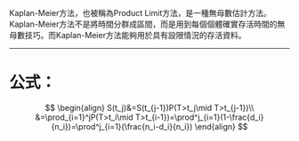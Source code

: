 Kaplan-Meier方法，也被稱為Product Limit方法，是一種無母數估計方法。Kaplan-Meier方法不是將時間分群成區間，而是用到每個個體確實存活時間的無母數技巧。而Kaplan-Meier方法能夠用於具有設限情況的存活資料。
- - -
# 公式：
$$
\begin{align}
S(t_j)&=S(t_{j-1})P(T>t_j\mid T>t_{j-1})\\
&=\prod_{i=1}^jP(T>t_i\mid T>t_{i-1})=\prod^j_{i=1}(1-\frac{d_i}{n_i})=\prod^j_{i=1}(\frac{n_i-d_i}{n_i})
\end{align}
$$